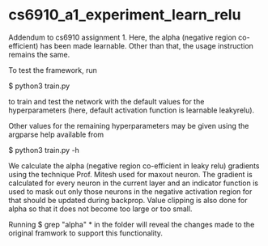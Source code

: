 # cs6910_a1_experiment_learn_relu

Addendum to cs6910 assignment 1. Here, the alpha (negative region co-efficient) has been made learnable. Other than that, the usage instruction remains the same.

To test the framework, run 

$ python3 train.py 

to train and test the network with the default values for the hyperparameters (here, default activation function is learnable leakyrelu).

Other values for the remaining hyperparameters may be given using the argparse help available from 

$ python3 train.py -h

We calculate the alpha (negative region co-efficient in leaky relu) gradients using the technique Prof. Mitesh used for maxout neuron. The gradient is calculated for every neuron in the current layer and an indicator function is used to mask out only those neurons in the negative activation region for that should be updated during backprop. Value clipping is also done for alpha so that it does not become too large or too small.

Running
$ grep "alpha" * 
in the folder will reveal the changes made to the original framwork to support this functionality.
